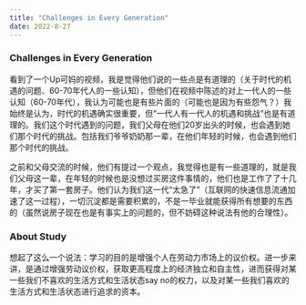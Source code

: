 ```yaml
---
title: "Challenges in Every Generation"
date: 2022-8-27
---
```


### Challenges in Every Generation

看到了一个Up可妈的视频，我是觉得他们说的一些点是有道理的（关于时代的机遇的问题、60-70年代人的一些认知），但他们在视频中陈述的对上一代人的一些认知（60-70年代），我认为可能也是有些片面的（可能也是因为有些怨气？）我始终是认为，时代的机遇确实很重要，但“一代人有一代人的机遇和挑战”也是有道理的。我们这个时代遇到的问题，我们父母在他们20岁出头的时候，也会遇到她们那个时代的挑战。包括我们爷爷奶奶那一辈，在他们年轻的时候，也会遇到他们那个时代的挑战。

之前和父母交流的时候，他们有提过一个观点，我觉得也是有一些道理的，就是我们父母这一辈，在年轻的时候也是没想过买房这件事情的，他们也是工作了了十几年，才买了第一套房子。他们认为我们这一代“太急了”（互联网的快速信息流通加速了这一过程），一切沉淀都是需要积累的，不是一毕业就能获得所有想要的东西的（虽然说房子现在也是有事实上的问题的，但不妨碍这种说法有他的合理性）。

### About Study

想起了这么一个说法：学习的目的是增强个人在劳动力市场上的议价权。进一步来讲，是通过增强劳动议价权，获取更高程度上的经济独立和自主性，进而获得对某一些我们不喜欢的生活方式和生活状态say no的权力，以及对某一些我们喜欢的生活方式和生活状态进行追求的资本。
